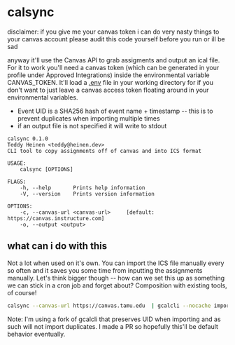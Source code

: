 # calsync

disclaimer: if you give me your canvas token i can do very nasty things to your canvas account please audit this code yourself before you run or ill be sad


anyway it'll use the Canvas API to grab assigments and output an ical file.  For it to work you'll need a canvas token (which can be generated in your profile under Approved Integrations) inside the environmental variable CANVAS_TOKEN.  It'll load a [.env](https://crates.io/crates/dotenv) file in your working directory for if you don't want to just leave a canvas access token floating around in your environmental variables. 

* Event UID is a SHA256 hash of event name + timestamp -- this is to prevent duplicates when importing multiple times
* if an output file is not specified it will write to stdout

```text
calsync 0.1.0
Teddy Heinen <teddy@heinen.dev>
CLI tool to copy assignments off of canvas and into ICS format

USAGE:
    calsync [OPTIONS]

FLAGS:
    -h, --help       Prints help information
    -V, --version    Prints version information

OPTIONS:
    -c, --canvas-url <canvas-url>     [default: https://canvas.instructure.com]
    -o, --output <output>
```

## what can i do with this

Not a lot when used on it's own.  You can import the ICS file manually every so often and it saves you some time from inputting the assignments manually.  Let's think bigger though -- how can we set this up as something we can stick in a cron job and forget about?  Composition with existing tools, of course!  

```bash
calsync --canvas-url https://canvas.tamu.edu  | gcalcli --nocache import --calendar="assignments"  
```

Note: I'm using a fork of gcalcli that preserves UID when importing and as such will not import duplicates.  I made a PR so hopefully this'll be default behavior eventually.   
